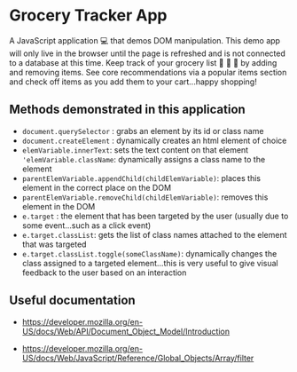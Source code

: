 # Grocery Tracker App

A JavaScript application :computer: that demos DOM manipulation. This demo app will only live in the browser until the page is refreshed and is not connected to a database at this time. Keep track of your grocery list :strawberry: :tomato: :bread: by adding and removing items. See core recommendations via a popular items section and check off items as you add them to your cart...happy shopping!

## Methods demonstrated in this application

- `document.querySelector` : grabs an element by its id or class name
- `document.createElement` : dynamically creates an html element of choice
- `elemVariable.innerText`: sets the text content on that element
  ` 'elemVariable.className`: dynamically assigns a class name to the element
- `parentElemVariable.appendChild(childElemVariable)`: places this element in the correct place on the DOM
- `parentElemVariable.removeChild(childElemVariable)`: removes this element in the DOM
- `e.target` : the element that has been targeted by the user (usually due to some event...such as a click event)
- `e.target.classList`: gets the list of class names attached to the element that was targeted
- `e.target.classList.toggle(someClassName)`: dynamically changes the class assigned to a targeted element...this is very useful to give visual feedback to the user based on an interaction

## Useful documentation

- https://developer.mozilla.org/en-US/docs/Web/API/Document_Object_Model/Introduction

- https://developer.mozilla.org/en-US/docs/Web/JavaScript/Reference/Global_Objects/Array/filter
